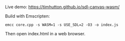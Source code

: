 Live demo: https://timhutton.github.io/sdl-canvas-wasm/

Build with Emscripten:

```emcc core.cpp -s WASM=1 -s USE_SDL=2 -O3 -o index.js```

Then open index.html in a web browser.
